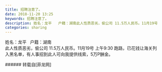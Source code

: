 ```yaml
---
title: 招聘注意了。
date: 2018-11-20 13:25
keywords: 招聘注意了。
description: 姓名：龙平   户籍：湖南此人性质恶劣，偷公司 11.5万人民币。11月19号 上午9:30 跑路，已花钱让海关列入黑名单，有人事招到此人可向我提供线索，5万P酬金。
categories: sharing
---
```

<td class="t_f" id="postmessage_2316020">

姓名：龙平   户籍：湖南<br/>
此人性质恶劣，偷公司 11.5万人民币。11月19号 上午9:30 跑路，已花钱让海关列入黑名单，有人事招到此人可向我提供线索，5万P酬金。<br/>
</td>
###### 转载自[菲龙网]